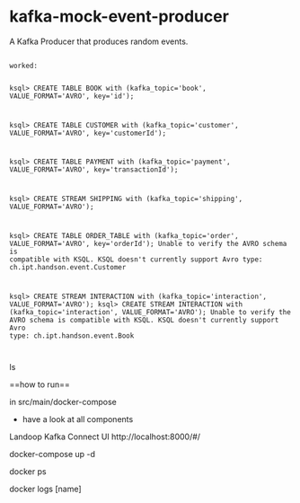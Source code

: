 # kafka-mock-event-producer
A Kafka Producer that produces random events.



<code>
worked:

ksql> CREATE TABLE BOOK with (kafka_topic='book', VALUE_FORMAT='AVRO', key='id');

ksql> CREATE TABLE CUSTOMER with (kafka_topic='customer', VALUE_FORMAT='AVRO', key='customerId');

ksql> CREATE TABLE PAYMENT with (kafka_topic='payment', VALUE_FORMAT='AVRO', key='transactionId');

ksql> CREATE STREAM SHIPPING with (kafka_topic='shipping', VALUE_FORMAT='AVRO');


ksql> CREATE TABLE ORDER_TABLE with (kafka_topic='order', VALUE_FORMAT='AVRO', key='orderId');
 Unable to verify the AVRO schema is compatible with KSQL. KSQL doesn't currently support Avro type: ch.ipt.handson.event.Customer 

ksql> CREATE STREAM INTERACTION with (kafka_topic='interaction', VALUE_FORMAT='AVRO');
ksql> CREATE STREAM INTERACTION with (kafka_topic='interaction', VALUE_FORMAT='AVRO');
 Unable to verify the AVRO schema is compatible with KSQL. KSQL doesn't currently support Avro type: ch.ipt.handson.event.Book 


</code>

ls



==how to run==

in src/main/docker-compose

- have a look at all components

Landoop Kafka Connect UI http://localhost:8000/#/


docker-compose up -d

docker ps

docker logs [name]


